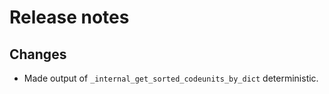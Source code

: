 # Release notes

## Changes

- Made output of `_internal_get_sorted_codeunits_by_dict` deterministic.
